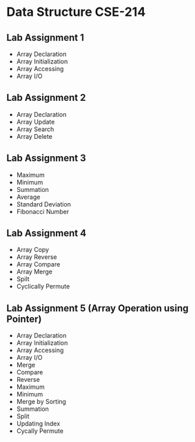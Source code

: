 # Data Structure CSE-214
## Lab Assignment 1
* Array Declaration
* Array Initialization
* Array Accessing
* Array I/O
## Lab Assignment 2
* Array Declaration
* Array Update
* Array Search
* Array Delete
## Lab Assignment 3
* Maximum
* Minimum
* Summation
* Average
* Standard Deviation
* Fibonacci Number
## Lab Assignment 4
* Array Copy
* Array Reverse
* Array Compare
* Array Merge
* Spilt
* Cyclically Permute
## Lab Assignment 5 (Array Operation using Pointer)
* Array Declaration
* Array Initialization 
* Array Accessing 
* Array I/O 
* Merge
* Compare
* Reverse
* Maximum
* Minimum
* Merge by Sorting
* Summation
* Split
* Updating Index
* Cycally Permute
